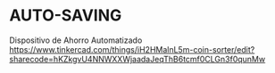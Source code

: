 # AUTO-SAVING
Dispositivo de Ahorro Automatizado
https://www.tinkercad.com/things/iH2HMalnL5m-coin-sorter/edit?sharecode=hKZkgvU4NNWXXWjaadaJeqThB6tcmf0CLGn3f0qunMw
